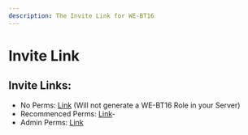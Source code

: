 ```yaml
---
description: The Invite Link for WE-BT16
---
```


# Invite Link

## Invite Links:

* No Perms: [Link](%20https://discord.com/api/oauth2/authorize?client_id=771261872426582016&permissions=0&scope=bot) \(Will not generate a WE-BT16 Role in your Server\)
* Recommenced Perms: [Link](https://discord.com/api/oauth2/authorize?client_id=771261872426582016&permissions=1812462839&scope=bot)-
* Admin Perms: [Link](https://discord.com/api/oauth2/authorize?client_id=771261872426582016&permissions=8&scope=bot)



